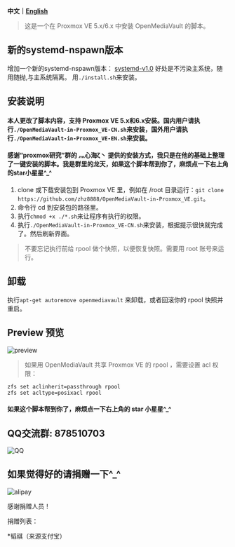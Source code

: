 **中文｜[English](https://github.com/zhz8888/OpenMediaVault-in-Proxmox_VE/blob/master/README-EN.md)**
>这是一个在 Proxmox VE 5.x/6.x 中安装 OpenMediaVault 的脚本。

## 新的systemd-nspawn版本 ##

增加一个新的systemd-nspawn版本： [systemd-v1.0](https://github.com/ivanhao/OmvInPve/tree/systemd-v1.0)
好处是不污染主系统，随用随抛,与主系统隔离。
用`./install.sh`来安装。

## 安装说明 ##
#### 本人更改了脚本内容，支持 Proxmox VE 5.x和6.x安装。国内用户请执行`./OpenMediaVault-in-Proxmox_VE-CN.sh`来安装，国外用户请执行`./OpenMediaVault-in-Proxmox_VE-EN.sh`来安装。
#### 感谢“proxmox研究”群的  灬心海ζ丶 提供的安装方式，我只是在他的基础上整理了一键安装的脚本。我是群里的龙天，如果这个脚本帮到你了，麻烦点一下右上角的star小星星^_^

1.  clone 或下载安装包到 Proxmox VE 里，例如在 /root 目录运行：`git clone https://github.com/zhz8888/OpenMediaVault-in-Proxmox_VE.git`。
2. 命令行 cd 到安装包的路径里。
3. 执行`chmod +x ./*.sh`来让程序有执行的权限。
4. 执行`./OpenMediaVault-in-Proxmox_VE-CN.sh`来安装，根据提示很快就完成了。然后刷新界面。

> 不要忘记执行前给 rpool 做个快照，以便恢复快照。需要用 root 账号来运行。

## 卸载 ##

执行`apt-get autoremove openmediavault` 来卸载，或者回滚你的 rpool 快照并重启。

##  Preview 预览 ##
![preview](./preview.png)

> 如果用 OpenMediaVault 共享 Proxmox VE 的 rpool ，需要设置 acl 权限：
```
zfs set aclinherit=passthrough rpool
zfs set acltype=posixacl rpool
```
#### 如果这个脚本帮到你了，麻烦点一下右上角的 star 小星星^_^

## QQ交流群: 878510703

![QQ](http://upload-images.jianshu.io/upload_images/4171480-e0204ead0fb41d5e.jpg)

## 如果觉得好的请捐赠一下^_^
![alipay](https://upload-images.jianshu.io/upload_images/4171480-04c3ebb5c11cfdf9.png?imageMogr2/auto-orient/strip%7CimageView2/2/w/1240)


感谢捐赠人员！

捐赠列表：

*韬祺（来源支付宝）
